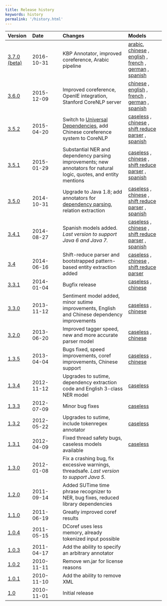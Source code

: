 ```yaml
---
title: Release history
keywords: history
permalink: '/history.html'
---
```


| Version | Date&nbsp;&nbsp;&nbsp;&nbsp;&nbsp;&nbsp;&nbsp;&nbsp;&nbsp;&nbsp; | Changes | Models |
| :--- | :----------------------------------- | :--- | :--- | 
| [3.7.0 (beta)](http://nlp.stanford.edu/software/stanford-corenlp-full-2016-10-30.zip) | 2016-10-31 | KBP Annotator, improved coreference, Arabic pipeline | [arabic](http://nlp.stanford.edu/software/stanford-arabic-corenlp-2016-10-27-models.jar), [chinese](http://nlp.stanford.edu/software/stanford-chinese-corenlp-2016-10-27-models.jar) , [english](http://nlp.stanford.edu/software/stanford-english-corenlp-2016-10-29-models.jar) , [french](http://nlp.stanford.edu/software/stanford-french-corenlp-2016-10-27-models.jar) , [german](http://nlp.stanford.edu/software/stanford-german-corenlp-2016-10-27-models.jar) , [spanish](http://nlp.stanford.edu/software/stanford-spanish-corenlp-2016-10-27-models.jar) | 
| [3.6.0](http://nlp.stanford.edu/software/stanford-corenlp-full-2015-12-09.zip) | 2015-12-09 | Improved coreference, OpenIE integration, Stanford CoreNLP server | [chinese](http://nlp.stanford.edu/software/stanford-chinese-corenlp-2016-01-19-models.jar) , [english](http://nlp.stanford.edu/software/stanford-english-corenlp-2016-01-10-models.jar) , [french](http://nlp.stanford.edu/software/stanford-french-corenlp-2016-01-14-models.jar) , [german](http://nlp.stanford.edu/software/stanford-german-2016-01-19-models.jar) , [spanish](http://nlp.stanford.edu/software/stanford-spanish-corenlp-2015-10-14-models.jar) | 
| [3.5.2](http://nlp.stanford.edu/software/stanford-corenlp-full-2015-04-20.zip) | 2015-04-20 | Switch to [Universal Dependencies](http://nlp.stanford.edu/software/stanford-dependencies.shtml#universal), add Chinese coreference system to CoreNLP | [caseless](http://nlp.stanford.edu/software/stanford-corenlp-caseless-2015-04-20-models.jar) , [chinese](http://nlp.stanford.edu/software/stanford-chinese-corenlp-2015-04-20-models.jar) , [shift reduce parser](http://nlp.stanford.edu/software/stanford-srparser-2014-10-23-models.jar) , [spanish](http://nlp.stanford.edu/software/stanford-spanish-corenlp-2015-01-08-models.jar) |
| [3.5.1](http://nlp.stanford.edu/software/stanford-corenlp-full-2015-01-29.zip) | 2015-01-29 | Substantial NER and dependency parsing improvements; new annotators for natural logic, quotes, and entity mentions | [caseless](http://nlp.stanford.edu/software/stanford-corenlp-caseless-2014-02-25-models.jar) , [chinese](http://nlp.stanford.edu/software/stanford-chinese-corenlp-2015-01-30-models.jar) , [shift reduce parser](http://nlp.stanford.edu/software/stanford-srparser-2014-10-23-models.jar) , [spanish](http://nlp.stanford.edu/software/stanford-spanish-corenlp-2015-01-08-models.jar) |
| [3.5.0](http://nlp.stanford.edu/software/stanford-corenlp-full-2014-10-31.zip) | 2014-10-31 | Upgrade to Java 1.8; add annotators for [dependency parsing](nndep.shtml), relation extraction | [caseless](http://nlp.stanford.edu/software/stanford-corenlp-caseless-2014-02-25-models.jar) , [chinese](http://nlp.stanford.edu/software/stanford-chinese-corenlp-2014-10-23-models.jar) , [shift reduce parser](http://nlp.stanford.edu/software/stanford-srparser-2014-10-23-models.jar) , [spanish](http://nlp.stanford.edu/software/stanford-spanish-corenlp-2014-10-23-models.jar) |
| [3.4.1](http://nlp.stanford.edu/software/stanford-corenlp-full-2014-08-27.zip) | 2014-08-27 | Spanish models added. _Last version to support Java 6 and Java 7._ | [caseless](http://nlp.stanford.edu/software/stanford-corenlp-caseless-2014-02-25-models.jar) , [chinese](http://nlp.stanford.edu/software/stanford-chinese-corenlp-2014-02-24-models.jar) , [shift reduce parser](http://nlp.stanford.edu/software/stanford-srparser-2014-08-28-models.jar) , [spanish](http://nlp.stanford.edu/software/stanford-spanish-corenlp-2014-08-26-models.jar) |
| [3.4](http://nlp.stanford.edu/software/stanford-corenlp-full-2014-06-16.zip) | 2014-06-16 | Shift-reduce parser and bootstrapped pattern-based entity extraction added | [caseless](http://nlp.stanford.edu/software/stanford-corenlp-caseless-2014-02-25-models.jar) , [chinese](http://nlp.stanford.edu/software/stanford-chinese-corenlp-2014-02-24-models.jar) , [shift reduce parser](http://nlp.stanford.edu/software/stanford-srparser-2014-07-01-models.jar) |
| [3.3.1](http://nlp.stanford.edu/software/stanford-corenlp-full-2014-01-04.zip) | 2014-01-04 | Bugfix release | [caseless](http://nlp.stanford.edu/software/stanford-corenlp-caseless-2013-11-12-models.jar) , [chinese](http://nlp.stanford.edu/software/stanford-chinese-corenlp-2013-11-12-models.jar) |
| [3.3.0](http://nlp.stanford.edu/software/stanford-corenlp-full-2013-11-12.zip) | 2013-11-12 | Sentiment model added, minor sutime improvements, English and Chinese dependency improvements | [caseless](http://nlp.stanford.edu/software/stanford-corenlp-caseless-2013-11-12-models.jar) , [chinese](http://nlp.stanford.edu/software/stanford-chinese-corenlp-2013-11-12-models.jar) |
| [3.2.0](http://nlp.stanford.edu/software/stanford-corenlp-full-2013-06-20.zip) | 2013-06-20 | Improved tagger speed, new and more accurate parser model | [caseless](http://nlp.stanford.edu/software/stanford-corenlp-caseless-2013-06-07-models.jar) , [chinese](http://nlp.stanford.edu/software/stanford-chinese-corenlp-2013-06-07-models.jar) |
| [1.3.5](http://nlp.stanford.edu/software/stanford-corenlp-full-2013-04-04.zip) | 2013-04-04 | Bugs fixed, speed improvements, coref improvements, Chinese support | [caseless](http://nlp.stanford.edu/software/stanford-corenlp-caseless-2013-03-18-models.jar) , [chinese](http://nlp.stanford.edu/software/stanford-chinese-corenlp-2013-04-08-models.jar) |
| [1.3.4](http://nlp.stanford.edu/software/stanford-corenlp-full-2012-11-12.zip) | 2012-11-12 | Upgrades to sutime, dependency extraction code and English 3-class NER model | [caseless](http://nlp.stanford.edu/software/stanford-corenlp-caseless-2012-11-09-models.jar) |
| [1.3.3](http://nlp.stanford.edu/software/stanford-corenlp-2012-07-09.tgz) | 2012-07-09 | Minor bug fixes | [caseless](http://nlp.stanford.edu/software/stanford-corenlp-caseless-2012-07-04-models.jar) |
| [1.3.2](http://nlp.stanford.edu/software/stanford-corenlp-2012-05-22.tgz) | 2012-05-22 | Upgrades to sutime, include tokenregex annotator | [caseless](http://nlp.stanford.edu/software/stanford-corenlp-caseless-2012-05-22-models.jar) |
| [1.3.1](http://nlp.stanford.edu/software/stanford-corenlp-2012-04-09.tgz) | 2012-04-09 | Fixed thread safety bugs, caseless models available | [caseless](http://nlp.stanford.edu/software/stanford-corenlp-caseless-2012-04-09-models.jar) |
| [1.3.0](http://nlp.stanford.edu/software/stanford-corenlp-2012-01-08.tgz) | 2012-01-08 | Fix a crashing bug, fix excessive warnings, threadsafe. _Last version to support Java 5._ |
| [1.2.0](http://nlp.stanford.edu/software/stanford-corenlp-2011-09-14.tgz) | 2011-09-14 | Added SUTime time phrase recognizer to NER, bug fixes, reduced library dependencies |
| [1.1.0](http://nlp.stanford.edu/software/stanford-corenlp-v1.1.0.tgz) | 2011-06-19 | Greatly improved coref results |
| [1.0.4](http://nlp.stanford.edu/software/stanford-corenlp-v1.0.4.tgz) | 2011-05-15 | DCoref uses less memory, already tokenized input possible |
| [1.0.3](http://nlp.stanford.edu/software/stanford-corenlp-v1.0.3.tgz) | 2011-04-17 | Add the ability to specify an arbitrary annotator |
| [1.0.2](http://nlp.stanford.edu/software/stanford-corenlp-v1.0.2.tgz) | 2010-11-11 | Remove wn.jar for license reasons |
| [1.0.1](http://nlp.stanford.edu/software/stanford-corenlp-v1.0.1.tgz) | 2010-11-10 | Add the ability to remove XML |
| [1.0](http://nlp.stanford.edu/software/stanford-corenlp-v1.0.tar.gz) | 2010-11-01 | Initial release |
